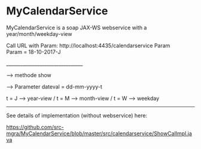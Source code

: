 # MyCalendarService
MyCalendarService is a soap JAX-WS webservice with a year/month/weekday-view
               
Call URL with Param:
http://localhost:4435/calendarservice Param  
Param = 18-10-2017-J                                                
                                                
________________________________   

--> methode show

--> Parameter dateval = dd-mm-yyyy-t

t = J --> year-view / 
t = M --> month-view / 
t = W --> weekday
________________________________


See details of implementation (without webservice) here:

https://github.com/src-mgra/MyCalendarService/blob/master/src/calendarservice/ShowCalImpl.java
